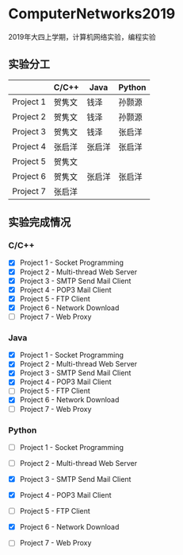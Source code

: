 # ComputerNetworks2019

2019年大四上学期，计算机网络实验，编程实验

## 实验分工

|           | C/C++ | Java   | Python |
| --------- | ----- | ------ | ------ |
| Project 1 | 贺隽文 | 钱泽   | 孙颢源 |
| Project 2 | 贺隽文 | 钱泽   | 孙颢源 |
| Project 3 | 贺隽文 | 钱泽   | 张启洋 |
| Project 4 | 张启洋 | 张启洋 | 张启洋 |
| Project 5 | 贺隽文 |       |        |
| Project 6 | 贺隽文 | 张启洋 | 张启洋 |
| Project 7 | 张启洋 |        |        |



## 实验完成情况

### C/C++

- [x] Project 1 - Socket Programming
- [x] Project 2 - Multi-thread Web Server
- [x] Project 3 - SMTP Send Mail Client
- [x] Project 4 - POP3 Mail Client
- [x] Project 5 - FTP Client
- [x] Project 6 - Network Download
- [ ] Project 7 - Web Proxy

### Java

- [x] Project 1 - Socket Programming
- [x] Project 2 - Multi-thread Web Server
- [x] Project 3 - SMTP Send Mail Client
- [x] Project 4 - POP3 Mail Client
- [ ] Project 5 - FTP Client
- [x] Project 6 - Network Download
- [ ] Project 7 - Web Proxy

### Python

- [ ] Project 1 - Socket Programming
- [ ] Project 2 - Multi-thread Web Server
- [x] Project 3 - SMTP Send Mail Client
- [x] Project 4 - POP3 Mail Client
- [ ] Project 5 - FTP Client
- [x] Project 6 - Network Download
- [ ] Project 7 - Web Proxy

